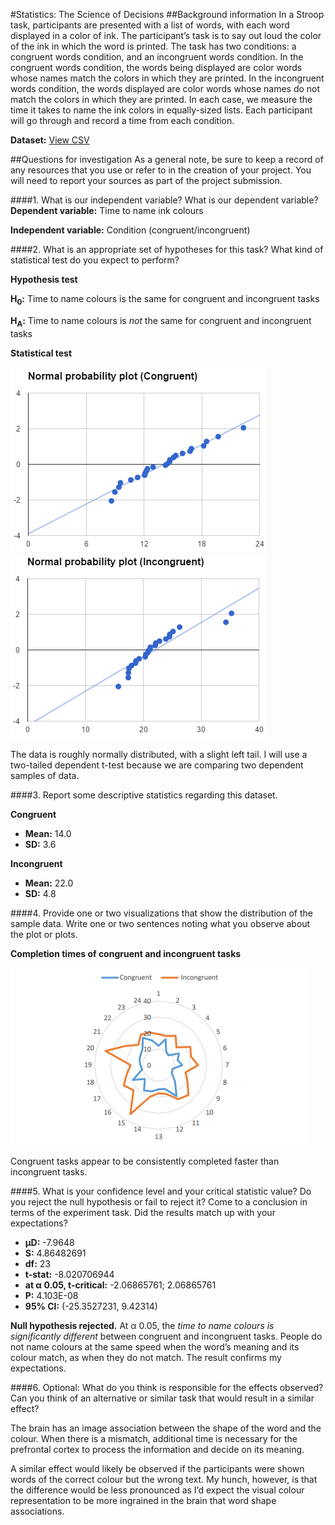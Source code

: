 #Statistics: The Science of Decisions 
##Background information
In a Stroop task, participants are presented with a list of words, with each word displayed in a color of ink. The participant’s task is to say out loud the color of the ink in which the word is printed. The task has two conditions: a congruent words condition, and an incongruent words condition. In the congruent words condition, the words being displayed are color words whose names match the colors in which they are printed. In the incongruent words condition, the words displayed are color words whose names do not match the colors in which they are printed. In each case, we measure the time it takes to name the ink colors in equally-sized lists. Each participant will go through and record a time from each condition.

**Dataset:** [View CSV](stroopdata.csv)

##Questions for investigation
As a general note, be sure to keep a record of any resources that you use or refer to in the creation of your project. You will need to report your sources as part of the project submission.

####1. What is our independent variable? What is our dependent variable?
**Dependent variable:** Time to name ink colours

**Independent variable:** Condition (congruent/incongruent)

####2. What is an appropriate set of hypotheses for this task? What kind of statistical test do you expect to perform?

**Hypothesis test**

**H<sub>0</sub>:** Time to name colours is the same for congruent and incongruent tasks

**H<sub>A</sub>:** Time to name colours is *not* the same for congruent and incongruent tasks

**Statistical test**

![Normal probability plot (Congruent)](pp-congruent.png) ![Normal probability plot (Incongruent)](pp-incongruent.png)

The data is roughly normally distributed, with a slight left tail. I will use a two-tailed dependent t-test because we are comparing two dependent samples of data.

####3. Report some descriptive statistics regarding this dataset.

**Congruent**

* **Mean:** 14.0
* **SD:** 3.6

**Incongruent**

* **Mean:** 22.0
* **SD:** 4.8

####4. Provide one or two visualizations that show the distribution of the sample data. Write one or two sentences noting what you observe about the plot or plots.

**Completion times of congruent and incongruent tasks**

![Completion times of congruent and incongruent tasks](completion-plot.png)

Congruent tasks appear to be consistently completed faster than incongruent tasks.

####5. What is your confidence level and your critical statistic value? Do you reject the null hypothesis or fail to reject it? Come to a conclusion in terms of the experiment task. Did the results match up with your expectations?

* **µD:** -7.9648
* **S:** 4.86482691
* **df:** 23
* **t-stat:** -8.020706944
* **at α 0.05, t-critical:** -2.06865761; 2.06865761
* **P:** 4.103E-08
* **95% CI:** (-25.3527231, 9.42314)

**Null hypothesis rejected.** At α 0.05, the *time to name colours is significantly
different* between congruent and incongruent tasks. People do not name colours
at the same speed when the word’s meaning and its colour match, as when they
do not match. The result confirms my expectations.



####6. Optional: What do you think is responsible for the effects observed? Can you think of an alternative or similar task that would result in a similar effect?

The brain has an image association between the shape of the word and the colour. When there is a mismatch, additional time is necessary for the prefrontal cortex to process the information and decide on its meaning.

A similar effect would likely be observed if the participants were shown words of the correct colour but the wrong text. My hunch, however, is that the difference would be less pronounced as I’d expect the visual colour representation to be more ingrained in the brain that word shape associations.
